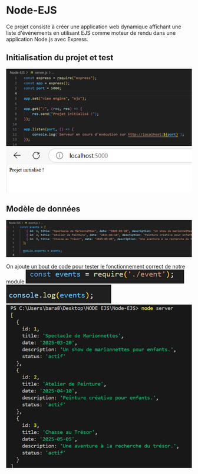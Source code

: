 # Node-EJS 

Ce projet consiste à créer une application web dynamique affichant une liste d'événements en utilisant EJS comme moteur de rendu dans une application Node.js avec Express.

## Initialisation du projet et test 
![alt text](image.png)
![alt text](image-1.png)

## Modèle de données 
![alt text](image-2.png)

On ajoute un bout de code pour tester le fonctionnement correct de notre module 
![alt text](image-3.png)
![alt text](image-4.png)
![alt text](image-5.png)

##